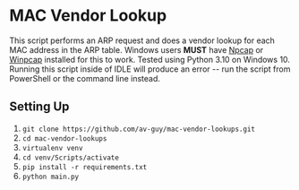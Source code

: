 # MAC Vendor Lookup

This script performs an ARP request and does a vendor lookup for each MAC address in the ARP table.
Windows users **MUST** have [Npcap](https://nmap.org/npcap/) or [Winpcap](https://www.winpcap.org/) installed
for this to work. Tested using Python 3.10 on Windows 10. Running this script inside of IDLE will produce
an error -- run the script from PowerShell or the command line instead.

## Setting Up

1. `` git clone https://github.com/av-guy/mac-vendor-lookups.git ``
2. `` cd mac-vendor-lookups ``
3. `` virtualenv venv ``
4. `` cd venv/Scripts/activate ``
5. `` pip install -r requirements.txt ``
6. `` python main.py ``